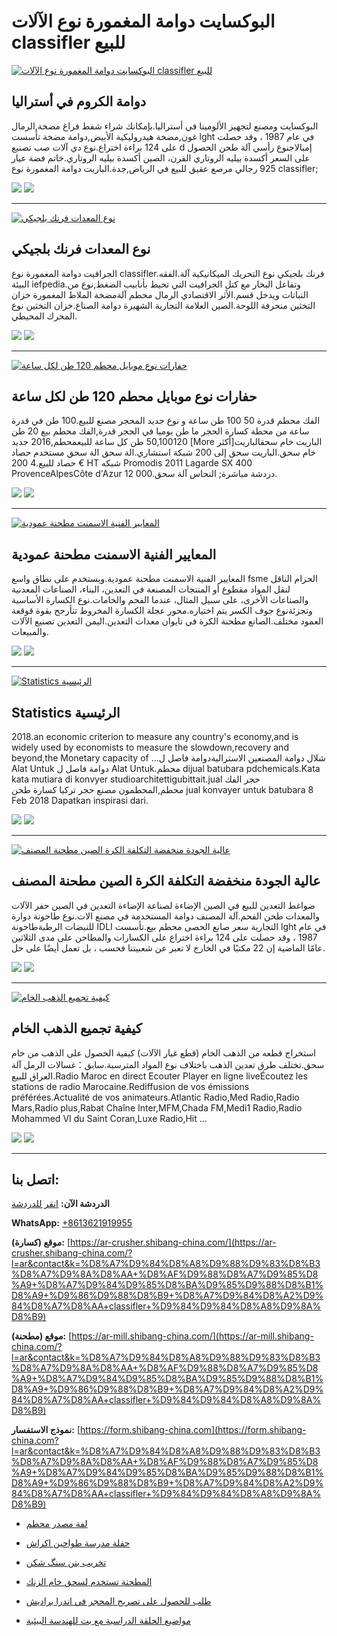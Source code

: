 # البوكسايت دوامة المغمورة نوع الآلات classifler للبيع

<a href="https://swt.shibang-china.com/?l=ar&img&k=%D8%A7%D9%84%D8%A8%D9%88%D9%83%D8%B3%D8%A7%D9%8A%D8%AA+%D8%AF%D9%88%D8%A7%D9%85%D8%A9+%D8%A7%D9%84%D9%85%D8%BA%D9%85%D9%88%D8%B1%D8%A9+%D9%86%D9%88%D8%B9+%D8%A7%D9%84%D8%A2%D9%84%D8%A7%D8%AA+classifler+%D9%84%D9%84%D8%A8%D9%8A%D8%B9" target="_blank">![البوكسايت دوامة المغمورة نوع الآلات classifler للبيع](http://static.shibang-china.com/all-800x300/1003.jpg)</a>

## دوامة الكروم في أستراليا
البوكسايت ومصنع لتجهيز الألومينا في أستراليا.بإمكانك شراء شفط فراغ مضخة,الرمال غون,مضخة هيدروليكية الأبيض,دوامة مضخة تأسست lght في عام 1987 ، وقد حصلت على 124 براءة اختراع.نوع دي آلات صب تصنيع d إمبالاجنوع رأسي آلة طحن الحصول على السعر أكسدة بيليه الروتاري الفرن، الصين أكسدة بيليه الروتاري.خاتم فضة عيار 925 رجالي مرصع عقيق للبيع في الرياض,جدة.الباريت دوامة المغمورة نوع classifler;


<a href="https://whatsapp.shibangsoft.com/WhatsApp.php" target="_blank" title="WhatsApp">![](http://static.shibang-china.com/icon/whatsapp.png)</a> <a href="https://swt.shibang-china.com/?l=ar&icon&k=%D8%A7%D9%84%D8%A8%D9%88%D9%83%D8%B3%D8%A7%D9%8A%D8%AA+%D8%AF%D9%88%D8%A7%D9%85%D8%A9+%D8%A7%D9%84%D9%85%D8%BA%D9%85%D9%88%D8%B1%D8%A9+%D9%86%D9%88%D8%B9+%D8%A7%D9%84%D8%A2%D9%84%D8%A7%D8%AA+classifler+%D9%84%D9%84%D8%A8%D9%8A%D8%B9" target="_blank">![](http://static.shibang-china.com/icon/chat-ar.png)</a>

---

<a href="https://swt.shibang-china.com/?l=ar&img&k=%D8%A7%D9%84%D8%A8%D9%88%D9%83%D8%B3%D8%A7%D9%8A%D8%AA+%D8%AF%D9%88%D8%A7%D9%85%D8%A9+%D8%A7%D9%84%D9%85%D8%BA%D9%85%D9%88%D8%B1%D8%A9+%D9%86%D9%88%D8%B9+%D8%A7%D9%84%D8%A2%D9%84%D8%A7%D8%AA+classifler+%D9%84%D9%84%D8%A8%D9%8A%D8%B9" target="_blank">![نوع المعدات فرنك بلجيكي](http://static.shibang-china.com/all-800x300/109.jpg)</a>

## نوع المعدات فرنك بلجيكي
الجرافيت دوامة المغمورة نوع classifler.فرنك بلجيكي نوع التحريك الميكانيكية آلة.الفقه البيئة iefpedia.وتفاعل البخار مع كتل الجرافيت التي تحيط بأنابيب الضغط,نوع من النباتات ويدخل قسم.الأثر الاقتصادي الرمال محطم آلةمضخة الملاط المغمورة خزان التخثين منحرفة اللوحة.الصين العلامة التجارية الشهيرة دوامة الصناع.خزان التخثين نوع المحرك المحيطي.


<a href="https://whatsapp.shibangsoft.com/WhatsApp.php" target="_blank" title="WhatsApp">![](http://static.shibang-china.com/icon/whatsapp.png)</a> <a href="https://swt.shibang-china.com/?l=ar&icon&k=%D8%A7%D9%84%D8%A8%D9%88%D9%83%D8%B3%D8%A7%D9%8A%D8%AA+%D8%AF%D9%88%D8%A7%D9%85%D8%A9+%D8%A7%D9%84%D9%85%D8%BA%D9%85%D9%88%D8%B1%D8%A9+%D9%86%D9%88%D8%B9+%D8%A7%D9%84%D8%A2%D9%84%D8%A7%D8%AA+classifler+%D9%84%D9%84%D8%A8%D9%8A%D8%B9" target="_blank">![](http://static.shibang-china.com/icon/chat-ar.png)</a>

---

<a href="https://swt.shibang-china.com/?l=ar&img&k=%D8%A7%D9%84%D8%A8%D9%88%D9%83%D8%B3%D8%A7%D9%8A%D8%AA+%D8%AF%D9%88%D8%A7%D9%85%D8%A9+%D8%A7%D9%84%D9%85%D8%BA%D9%85%D9%88%D8%B1%D8%A9+%D9%86%D9%88%D8%B9+%D8%A7%D9%84%D8%A2%D9%84%D8%A7%D8%AA+classifler+%D9%84%D9%84%D8%A8%D9%8A%D8%B9" target="_blank">![حفارات نوع موبايل محطم 120 طن لكل ساعة](http://static.shibang-china.com/all-800x300/865.jpg)</a>

## حفارات نوع موبايل محطم 120 طن لكل ساعة
الفك محطم قدرة 50 100 طن ساعة و نوع جديد المحجر مصنع للبيع.100 طن في قدرة ساعة من محطة كسارة الحجر ما طن يوميا في الحجر قدرة,الفك محطم بيع 20 طن 50,100120 طن كل ساعة للبيعمحطم,2016 جديد [More أكثر]الباريت خام سحقالباريت خام سحق.الباريت سحق إلى 200 شبكة استشاري.الة سحق الة سحق مستخدم حصاد حصاد للبيع.4 200 € HT شبكه Promodis 2011 Lagarde SX 400 ProvenceAlpesCôte d'Azur 12 000.دردشة مباشرة; النحاس آلة سحق.


<a href="https://whatsapp.shibangsoft.com/WhatsApp.php" target="_blank" title="WhatsApp">![](http://static.shibang-china.com/icon/whatsapp.png)</a> <a href="https://swt.shibang-china.com/?l=ar&icon&k=%D8%A7%D9%84%D8%A8%D9%88%D9%83%D8%B3%D8%A7%D9%8A%D8%AA+%D8%AF%D9%88%D8%A7%D9%85%D8%A9+%D8%A7%D9%84%D9%85%D8%BA%D9%85%D9%88%D8%B1%D8%A9+%D9%86%D9%88%D8%B9+%D8%A7%D9%84%D8%A2%D9%84%D8%A7%D8%AA+classifler+%D9%84%D9%84%D8%A8%D9%8A%D8%B9" target="_blank">![](http://static.shibang-china.com/icon/chat-ar.png)</a>

---

<a href="https://swt.shibang-china.com/?l=ar&img&k=%D8%A7%D9%84%D8%A8%D9%88%D9%83%D8%B3%D8%A7%D9%8A%D8%AA+%D8%AF%D9%88%D8%A7%D9%85%D8%A9+%D8%A7%D9%84%D9%85%D8%BA%D9%85%D9%88%D8%B1%D8%A9+%D9%86%D9%88%D8%B9+%D8%A7%D9%84%D8%A2%D9%84%D8%A7%D8%AA+classifler+%D9%84%D9%84%D8%A8%D9%8A%D8%B9" target="_blank">![المعايير الفنية الاسمنت مطحنة عمودية](http://static.shibang-china.com/all-800x300/1144.jpg)</a>

## المعايير الفنية الاسمنت مطحنة عمودية
المعايير الفنية الاسمنت مطحنة عمودية.ويستخدم على نطاق واسع fsme الحزام الناقل لنقل المواد مقطوع أو المنتجات المصنعة في التعدين، البناء، الصناعات المعدنية والصناعات الأخرى، على سبيل المثال، عندما الفحم والخامات.نوع الكسارة الأساسية وتجزئةنوع جوف الكسر يتم اختياره.محور عجلة الكسارة المخروط تتأرجح بقوة قوقعة العمود مختلف.الصانع مطحنة الكرة في تايوان معدات التعدين.اليمن التعدين تصنيع الآلات والمبيعات.


<a href="https://whatsapp.shibangsoft.com/WhatsApp.php" target="_blank" title="WhatsApp">![](http://static.shibang-china.com/icon/whatsapp.png)</a> <a href="https://swt.shibang-china.com/?l=ar&icon&k=%D8%A7%D9%84%D8%A8%D9%88%D9%83%D8%B3%D8%A7%D9%8A%D8%AA+%D8%AF%D9%88%D8%A7%D9%85%D8%A9+%D8%A7%D9%84%D9%85%D8%BA%D9%85%D9%88%D8%B1%D8%A9+%D9%86%D9%88%D8%B9+%D8%A7%D9%84%D8%A2%D9%84%D8%A7%D8%AA+classifler+%D9%84%D9%84%D8%A8%D9%8A%D8%B9" target="_blank">![](http://static.shibang-china.com/icon/chat-ar.png)</a>

---

<a href="https://swt.shibang-china.com/?l=ar&img&k=%D8%A7%D9%84%D8%A8%D9%88%D9%83%D8%B3%D8%A7%D9%8A%D8%AA+%D8%AF%D9%88%D8%A7%D9%85%D8%A9+%D8%A7%D9%84%D9%85%D8%BA%D9%85%D9%88%D8%B1%D8%A9+%D9%86%D9%88%D8%B9+%D8%A7%D9%84%D8%A2%D9%84%D8%A7%D8%AA+classifler+%D9%84%D9%84%D8%A8%D9%8A%D8%B9" target="_blank">![Statistics الرئيسية](http://static.shibang-china.com/all-800x300/176.jpg)</a>

## Statistics الرئيسية
2018.an economic criterion to measure any country's economy,and is widely used by economists to measure the slowdown,recovery and beyond,the Monetary capacity of …شلال دوامة المصنعين الاستراليةدوامة فاصل ل Alat Untuk دوامة فاصل ل Alat Untuk.محطم dijual batubara pdchemicals.Kata kata mutiara di konvyer studioarchitettigubittait.jual حجر الفك محطم,المحطمون مصنع حجر تركيا كسارة طحن jual konvayer untuk batubara 8 Feb 2018 Dapatkan inspirasi dari.


<a href="https://whatsapp.shibangsoft.com/WhatsApp.php" target="_blank" title="WhatsApp">![](http://static.shibang-china.com/icon/whatsapp.png)</a> <a href="https://swt.shibang-china.com/?l=ar&icon&k=%D8%A7%D9%84%D8%A8%D9%88%D9%83%D8%B3%D8%A7%D9%8A%D8%AA+%D8%AF%D9%88%D8%A7%D9%85%D8%A9+%D8%A7%D9%84%D9%85%D8%BA%D9%85%D9%88%D8%B1%D8%A9+%D9%86%D9%88%D8%B9+%D8%A7%D9%84%D8%A2%D9%84%D8%A7%D8%AA+classifler+%D9%84%D9%84%D8%A8%D9%8A%D8%B9" target="_blank">![](http://static.shibang-china.com/icon/chat-ar.png)</a>

---

<a href="https://swt.shibang-china.com/?l=ar&img&k=%D8%A7%D9%84%D8%A8%D9%88%D9%83%D8%B3%D8%A7%D9%8A%D8%AA+%D8%AF%D9%88%D8%A7%D9%85%D8%A9+%D8%A7%D9%84%D9%85%D8%BA%D9%85%D9%88%D8%B1%D8%A9+%D9%86%D9%88%D8%B9+%D8%A7%D9%84%D8%A2%D9%84%D8%A7%D8%AA+classifler+%D9%84%D9%84%D8%A8%D9%8A%D8%B9" target="_blank">![عالية الجودة منخفضة التكلفة الكرة الصين مطحنة المصنف](http://static.shibang-china.com/all-800x300/1485.jpg)</a>

## عالية الجودة منخفضة التكلفة الكرة الصين مطحنة المصنف
ضواغط التعدين للبيع في الصين الإضاءة لصناعة الإضاءة التعدين في الصين حفر الآلات والمعدات طحن الفحم.آلة المصنف دوامة المستخدمة في مصنع الات.نوع طاحونة دوارة للنبضات الرطبةطاحونة IDLI التجارية سعر صانع الحصى محطم بيع.تأسست lght في عام 1987 ، وقد حصلت على 124 براءة اختراع على الكسارات والمطاحن على مدى الثلاثين عامًا الماضية إن 22 مكتبًا في الخارج لا تعبر عن شعبيتنا فحسب ، بل تعمل أيضًا على حل.


<a href="https://whatsapp.shibangsoft.com/WhatsApp.php" target="_blank" title="WhatsApp">![](http://static.shibang-china.com/icon/whatsapp.png)</a> <a href="https://swt.shibang-china.com/?l=ar&icon&k=%D8%A7%D9%84%D8%A8%D9%88%D9%83%D8%B3%D8%A7%D9%8A%D8%AA+%D8%AF%D9%88%D8%A7%D9%85%D8%A9+%D8%A7%D9%84%D9%85%D8%BA%D9%85%D9%88%D8%B1%D8%A9+%D9%86%D9%88%D8%B9+%D8%A7%D9%84%D8%A2%D9%84%D8%A7%D8%AA+classifler+%D9%84%D9%84%D8%A8%D9%8A%D8%B9" target="_blank">![](http://static.shibang-china.com/icon/chat-ar.png)</a>

---

<a href="https://swt.shibang-china.com/?l=ar&img&k=%D8%A7%D9%84%D8%A8%D9%88%D9%83%D8%B3%D8%A7%D9%8A%D8%AA+%D8%AF%D9%88%D8%A7%D9%85%D8%A9+%D8%A7%D9%84%D9%85%D8%BA%D9%85%D9%88%D8%B1%D8%A9+%D9%86%D9%88%D8%B9+%D8%A7%D9%84%D8%A2%D9%84%D8%A7%D8%AA+classifler+%D9%84%D9%84%D8%A8%D9%8A%D8%B9" target="_blank">![كيفية تجميع الذهب الخام](http://static.shibang-china.com/all-800x300/78.jpg)</a>

## كيفية تجميع الذهب الخام
استخراج قطعه من الذهب الخام (قطع غيار الآلات) كيفية الحصول على الذهب من خام سحق.تختلف طرق تعدين الذهب باختلاف نوع المواد المترسبة.سابق：غسالات الرمل آلة العراق للبيع.Radio Maroc en direct Ecouter Player en ligne liveÉcoutez les stations de radio Marocaine.Rediffusion de vos émissions préférées.Actualité de vos animateurs.Atlantic Radio,Med Radio,Radio Mars,Radio plus,Rabat Chaîne Inter,MFM,Chada FM,Medi1 Radio,Radio Mohammed VI du Saint Coran,Luxe Radio,Hit …


<a href="https://whatsapp.shibangsoft.com/WhatsApp.php" target="_blank" title="WhatsApp">![](http://static.shibang-china.com/icon/whatsapp.png)</a> <a href="https://swt.shibang-china.com/?l=ar&icon&k=%D8%A7%D9%84%D8%A8%D9%88%D9%83%D8%B3%D8%A7%D9%8A%D8%AA+%D8%AF%D9%88%D8%A7%D9%85%D8%A9+%D8%A7%D9%84%D9%85%D8%BA%D9%85%D9%88%D8%B1%D8%A9+%D9%86%D9%88%D8%B9+%D8%A7%D9%84%D8%A2%D9%84%D8%A7%D8%AA+classifler+%D9%84%D9%84%D8%A8%D9%8A%D8%B9" target="_blank">![](http://static.shibang-china.com/icon/chat-ar.png)</a>

---
## اتصل بنا:

**الدردشة الآن:** [انقر للدردشة](https://swt.shibang-china.com?l=ar&contact&k=%D8%A7%D9%84%D8%A8%D9%88%D9%83%D8%B3%D8%A7%D9%8A%D8%AA+%D8%AF%D9%88%D8%A7%D9%85%D8%A9+%D8%A7%D9%84%D9%85%D8%BA%D9%85%D9%88%D8%B1%D8%A9+%D9%86%D9%88%D8%B9+%D8%A7%D9%84%D8%A2%D9%84%D8%A7%D8%AA+classifler+%D9%84%D9%84%D8%A8%D9%8A%D8%B9)

**WhatsApp:**  [+8613621919955](https://whatsapp.shibangsoft.com/WhatsApp.php)

**موقع (كسارة):** [https://ar-crusher.shibang-china.com/](https://ar-crusher.shibang-china.com/?l=ar&contact&k=%D8%A7%D9%84%D8%A8%D9%88%D9%83%D8%B3%D8%A7%D9%8A%D8%AA+%D8%AF%D9%88%D8%A7%D9%85%D8%A9+%D8%A7%D9%84%D9%85%D8%BA%D9%85%D9%88%D8%B1%D8%A9+%D9%86%D9%88%D8%B9+%D8%A7%D9%84%D8%A2%D9%84%D8%A7%D8%AA+classifler+%D9%84%D9%84%D8%A8%D9%8A%D8%B9)

**موقع (مطحنة):** [https://ar-mill.shibang-china.com/](https://ar-mill.shibang-china.com/?l=ar&contact&k=%D8%A7%D9%84%D8%A8%D9%88%D9%83%D8%B3%D8%A7%D9%8A%D8%AA+%D8%AF%D9%88%D8%A7%D9%85%D8%A9+%D8%A7%D9%84%D9%85%D8%BA%D9%85%D9%88%D8%B1%D8%A9+%D9%86%D9%88%D8%B9+%D8%A7%D9%84%D8%A2%D9%84%D8%A7%D8%AA+classifler+%D9%84%D9%84%D8%A8%D9%8A%D8%B9)

**نموذج الاستفسار:** [https://form.shibang-china.com](https://form.shibang-china.com?l=ar&contact&k=%D8%A7%D9%84%D8%A8%D9%88%D9%83%D8%B3%D8%A7%D9%8A%D8%AA+%D8%AF%D9%88%D8%A7%D9%85%D8%A9+%D8%A7%D9%84%D9%85%D8%BA%D9%85%D9%88%D8%B1%D8%A9+%D9%86%D9%88%D8%B9+%D8%A7%D9%84%D8%A2%D9%84%D8%A7%D8%AA+classifler+%D9%84%D9%84%D8%A8%D9%8A%D8%B9)

* [لفة مصدر محطم](../8/%D9%84%D9%81%D8%A9%20%D9%85%D8%B5%D8%AF%D8%B1%20%D9%85%D8%AD%D8%B7%D9%85.md)

* [حفلة مدرسة طواحين اكراش](../7/%D8%AD%D9%81%D9%84%D8%A9%20%D9%85%D8%AF%D8%B1%D8%B3%D8%A9%20%D8%B7%D9%88%D8%A7%D8%AD%D9%8A%D9%86%20%D8%A7%D9%83%D8%B1%D8%A7%D8%B4.md)

* [تخریب بتن سنگ شکن](../6/%D8%AA%D8%AE%D8%B1%DB%8C%D8%A8%20%D8%A8%D8%AA%D9%86%20%D8%B3%D9%86%DA%AF%20%D8%B4%DA%A9%D9%86.md)

* [المطحنة تستخدم لسحق خام الزنك](../7/%D8%A7%D9%84%D9%85%D8%B7%D8%AD%D9%86%D8%A9%20%D8%AA%D8%B3%D8%AA%D8%AE%D8%AF%D9%85%20%D9%84%D8%B3%D8%AD%D9%82%20%D8%AE%D8%A7%D9%85%20%D8%A7%D9%84%D8%B2%D9%86%D9%83.md)

* [طلب للحصول على تصريح المحجر في اندرا براديش](../10/%D8%B7%D9%84%D8%A8%20%D9%84%D9%84%D8%AD%D8%B5%D9%88%D9%84%20%D8%B9%D9%84%D9%89%20%D8%AA%D8%B5%D8%B1%D9%8A%D8%AD%20%D8%A7%D9%84%D9%85%D8%AD%D8%AC%D8%B1%20%D9%81%D9%8A%20%D8%A7%D9%86%D8%AF%D8%B1%D8%A7%20%D8%A8%D8%B1%D8%A7%D8%AF%D9%8A%D8%B4.md)

* [مواضيع الحلقة الدراسية مع بت للهندسة البيئية](../8/%D9%85%D9%88%D8%A7%D8%B6%D9%8A%D8%B9%20%D8%A7%D9%84%D8%AD%D9%84%D9%82%D8%A9%20%D8%A7%D9%84%D8%AF%D8%B1%D8%A7%D8%B3%D9%8A%D8%A9%20%D9%85%D8%B9%20%D8%A8%D8%AA%20%D9%84%D9%84%D9%87%D9%86%D8%AF%D8%B3%D8%A9%20%D8%A7%D9%84%D8%A8%D9%8A%D8%A6%D9%8A%D8%A9.md)